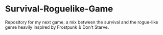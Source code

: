 # Survival-Roguelike-Game
Repository for my next game, a mix between the survival and the rogue-like genre heavily inspired by Frostpunk &amp; Don't Starve.
